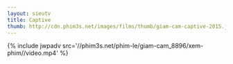 ```yaml
---
layout: sieutv
title: Captive
thumb: http://cdn.phim3s.net/images/films/thumb/giam-cam-captive-2015.jpg
---
```

{% include jwpadv src='//phim3s.net/phim-le/giam-cam_8896/xem-phim//video.mp4' %}